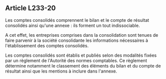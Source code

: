 Article L233-20
----
Les comptes consolidés comprennent le bilan et le compte de résultat consolidés
ainsi qu'une annexe : ils forment un tout indissociable.

A cet effet, les entreprises comprises dans la consolidation sont tenues de
faire parvenir à la société consolidante les informations nécessaires à
l'établissement des comptes consolidés.

Les comptes consolidés sont établis et publiés selon des modalités fixées par un
règlement de l'Autorité des normes comptables. Ce règlement détermine notamment
le classement des éléments du bilan et du compte de résultat ainsi que les
mentions à inclure dans l'annexe.
